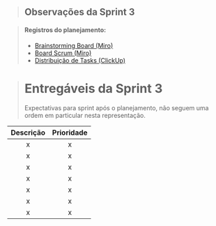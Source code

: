 >## Observações da Sprint 3

>#### Registros do planejamento:
>- [Brainstorming Board (Miro)](https://miro.com/app/board/uXjVMe5mTZ4=/?share_link_id=136549221515)
>- [Board Scrum (Miro)](https://miro.com/app/board/uXjVMY5EpQI=/?share_link_id=258031151867)
>- [Distribuição de Tasks (ClickUp)](https://sharing.clickup.com/9007095918/l/h/4-90070215479-1/fbcc296d506a261)

># Entregáveis da Sprint 3
> Expectativas para sprint após o planejamento, não seguem uma ordem em particular nesta representação.

| Descrição | Prioridade |
| :----: | :----: |
| x | x |
| x | x |
| x | x |
| x | x |
| x | x |
| x | x |
| x | x |
